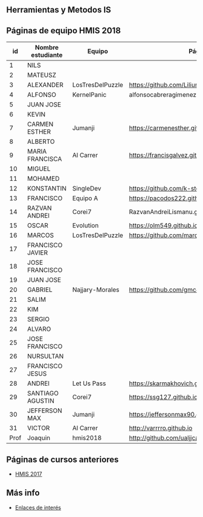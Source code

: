 ﻿## Herramientas y Metodos IS

## Páginas de equipo HMIS 2018

id | Nombre estudiante  | Equipo | Página personal
-- | ----------------- | ----------------- | -----------------
1 | NILS               |   |   
2 | MATEUSZ            |   |   
3 | ALEXANDER          | LosTresDelPuzzle  | https://github.com/Lilium213  
4 | ALFONSO            |   KernelPanic|   alfonsocabreragimenez.github.io
5 | JUAN JOSE          |   |   
6 | KEVIN              |   |   
7 | CARMEN ESTHER      | Jumanji  | https://carmenesther.github.io/  	
8 | ALBERTO            |   |   
9 | MARIA FRANCISCA    | Al Carrer | https://francisgalvez.github.io/  
10 | MIGUEL             |   |  
11 | MOHAMED            |   |  
12 | KONSTANTIN         |  SingleDev  |  https://github.com/k-storm
13 | FRANCISCO          | Equipo A  |  https://pacodos222.github.io/
14 | RAZVAN ANDREI      |Corei7|RazvanAndreiLismanu.github.io
15 | OSCAR              | Evolution | https://olm549.github.io 
16 | MARCOS             |  LosTresDelPuzzle |  https://github.com/marcoslupion
17 | FRANCISCO JAVIER   |   |  
18 | JOSE FRANCISCO     |   |  
19 | JUAN JOSE          |   |  
20 | GABRIEL            | Najjary-Morales  |  https://github.com/gmc456
21 | SALIM              |   |  
22 | KIM                |   |  
23 | SERGIO             |   |  
24 | ALVARO             |   |  
25 | JOSE FRANCISCO     |   |  
26 | NURSULTAN          |   |  
27 | FRANCISCO JESUS    |   |  
28 | ANDREI             | Let Us Pass  |  https://skarmakhovich.github.io
29 | SANTIAGO AGUSTIN   | Corei7  | https://ssg127.github.io/  
30 | JEFFERSON MAX      | Jumanji  |   https://jeffersonmax90.github.io/jeffersontomala.github.io/
31 | VICTOR             | Al Carrer |  http://varrrro.github.io
Prof | Joaquin | hmis2018 | http://github.com/ualjjcanada

## Páginas de cursos anteriores
* [HMIS 2017](index2017.md)

## Más info
* [Enlaces de interés](enlaces.md)

